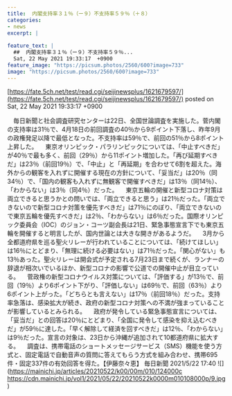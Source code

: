 ```yaml
---
title:  内閣支持率３１％（ー９）不支持率５９％（＋８）  
categories:
- news
excerpt: |
  
feature_text: |
  ##  内閣支持率３１％（ー９）不支持率５９％...
  Sat, 22 May 2021 19:33:17  +0900
feature_image: "https://picsum.photos/2560/600?image=733"
image: "https://picsum.photos/2560/600?image=733"
---
```


[https://fate.5ch.net/test/read.cgi/seijinewsplus/1621679597/](https://fate.5ch.net/test/read.cgi/seijinewsplus/1621679597/)
posted on Sat, 22 May 2021 19:33:17  +0900

<!--more-->

　毎日新聞と社会調査研究センターは22日、全国世論調査を実施した。菅内閣の支持率は31％で、4月18日の前回調査の40％から9ポイント下落し、昨年9月の政権発足以降で最低となった。不支持率は59％で、前回の51％から8ポイント上昇した。 　東京オリンピック・パラリンピックについては、「中止すべきだ」が40％で最も多く、前回（29％）から11ポイント増加した。「再び延期すべきだ」は23％（前回19％）で、「中止」と「再延期」を合わせて6割を超えた。海外からの観客を入れずに開催する現在の方針について、「妥当だ」は20％（同34％）で、「国内の観客も入れずに無観客で開催すべきだ」は13％（同14％）、「わからない」は3％（同4％）だった。 　東京五輪の開催と新型コロナ対策は両立できると思うかとの問いでは、「両立できると思う」は21％だった。「両立できないので新型コロナ対策を優先すべきだ」は71％にのぼり、「両立できないので東京五輪を優先すべきだ」は2％、「わからない」は6％だった。国際オリンピック委員会（IOC）のジョン・コーツ副会長は21日、緊急事態宣言下でも東京五輪を開催すると明言したが、国内世論とは大きな開きがあるようだ。 　3月から全都道府県を巡る聖火リレーが行われていることについては、「続けてほしい」は16％にとどまり、「無理に続ける必要はない」は71％だった。「関心がない」も13％あった。聖火リレーは開会式が予定される7月23日まで続くが、ランナーの辞退が相次いでいるほか、新型コロナの影響で公道での開催中止が目立っている。 　菅政権の新型コロナウイルス対策については、「評価する」が13％で、前回（19％）より6ポイント下がり、「評価しない」は69％で、前回（63％）より6ポイント上がった。「どちらとも言えない」は17％（前回18％）だった。支持率急落は、感染拡大が続き、政府の新型コロナ対策への不満が強まっていることが影響しているとみられる。 　政府が発令している緊急事態宣言については、「妥当だ」との回答は20％にとどまり、「全国に発令して感染を抑え込むべきだ」が59％に達した。「早く解除して経済を回すべきだ」は12％、「わからない」は9％だった。宣言の対象は、23日から沖縄が追加されて10都道府県に拡大する。 　調査は、携帯電話のショートメッセージサービス（SMS）機能を使う方式と、固定電話で自動音声の質問に答えてもらう方式を組み合わせ、携帯695件・固定337件の有効回答を得た。【伊藤奈々恵】 毎日新聞 2021/5/22 17:40 ![](https://mainichi.jp/articles/20210522/k00/00m/010/124000c https://cdn.mainichi.jp/vol1/2021/05/22/20210522k0000m010108000p/9.jpg)
